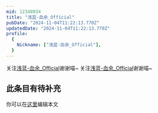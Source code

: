 ```yaml
---
mid: 12348934
title: "浅蓝-血余_Official"
pubDate: "2024-11-04T11:22:13.770Z"
updatedDate: "2024-11-04T11:22:13.770Z"
profile:
  {
    Nickname: ["浅蓝-血余_Official"],
  }
---
```


关注[浅蓝-血余_Official](https://space.bilibili.com/12348934)谢谢喵~ 关注[浅蓝-血余_Official](https://space.bilibili.com/12348934)谢谢喵~

## 此条目有待补充
你可以在[这里](https://github.com/Yuhanawa/VTuber.ICU-Content/edit/master/v/浅蓝-血余_Official/index.md)编辑本文
